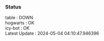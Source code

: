 ### Status


table : DOWN  
hogwarts : OK  
icy-bot : OK  
Latest Update : 2024-05-04 04:10:47.946396
